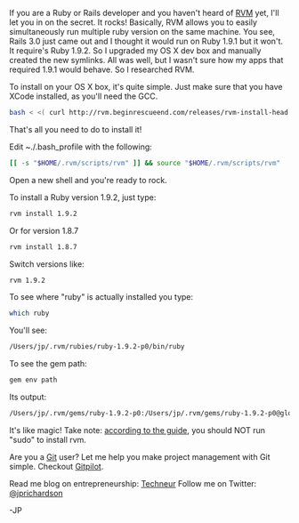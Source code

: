 <!--
author: JP Richardson
publish: Thu Sep 09 2010 04:59:46 GMT-0500 (CDT)
status: publish
type: post
link: https://procbits.wordpress.com/2010/09/08/rvm-is-a-must-for-the-rubyist/
tags: Rails, Ruby
slug: 2010/09/08/rvm-is-a-must-for-the-rubyist
title: RVM Is a Must for the Rubyist
-->



If you are a Ruby or Rails developer and you haven't heard of
[RVM](http://rvm.beginrescueend.com/) yet, I'll let you in on the
secret. It rocks! Basically, RVM allows you to easily simultaneously run
multiple ruby version on the same machine. You see, Rails 3.0 just came
out and I thought it would run on Ruby 1.9.1 but it won't. It require's
Ruby 1.9.2. So I upgraded my OS X dev box and manually created the new
symlinks. All was well, but I wasn't sure how my apps that required
1.9.1 would behave. So I researched RVM.

To install on your OS X box, it's quite simple. Just make sure that you
have XCode installed, as you'll need the GCC.

```bash
bash < <( curl http://rvm.beginrescueend.com/releases/rvm-install-head )
```

That's all you need to do to install it!

Edit \~./.bash\_profile with the following:

```bash
[[ -s "$HOME/.rvm/scripts/rvm" ]] && source "$HOME/.rvm/scripts/rvm"  
```

Open a new shell and you're ready to rock.

To install a Ruby version 1.9.2, just type:

```bash
rvm install 1.9.2
```

Or for version 1.8.7

```bash
rvm install 1.8.7
```

Switch versions like:

```bash
rvm 1.9.2
```

To see where "ruby" is actually installed you type:

```bash
which ruby
```

You'll see:

```bash
/Users/jp/.rvm/rubies/ruby-1.9.2-p0/bin/ruby
```

To see the gem path:

```bash
gem env path
```

Its output:

```bash
/Users/jp/.rvm/gems/ruby-1.9.2-p0:/Users/jp/.rvm/gems/ruby-1.9.2-p0@global
```

It's like magic! Take note: [according to the
guide](http://rvm.beginrescueend.com/rvm/install/), you should NOT run
"sudo" to install rvm.

Are you a [Git](http://gitpilot.com) user? Let me help you make project
management with Git simple. Checkout [Gitpilot](http://gitpilot.com).

Read me blog on entrepreneurship: [Techneur](http://techneur.com) Follow
me on Twitter: [@jprichardson](http://twitter.com/jprichardson)

-JP
